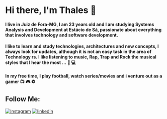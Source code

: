 # Hi there, I'm Thales 👋

#### I live in Juiz de Fora-MG, I am 23 years old and I am studying Systems Analysis and Development at Estácio de Sá, passionate about everything that involves technology and software development.

#### I like to learn and study technologies, architectures and new concepts, I always look for updates, although it is not an easy task in the area of ​​ Technology rs. I like listening to music, Rap, Trap and Rock the musical styles that I hear the most ... :musical_note: :computer:

#### In my free time, I play football, watch series/movies and i venture out as a gamer :tv: :video_game: :soccer:	

## Follow Me: 
[![instagram](https://user-images.githubusercontent.com/36715075/87362926-6b7da380-c546-11ea-8664-d961d6c86ace.png)](https://www.instagram.com/les.tha/)
[![linkedin](https://user-images.githubusercontent.com/36715075/87363855-70435700-c548-11ea-8dd5-dc7f879318cb.png)](https://www.linkedin.com/in/thales-lima-918245191/)


<!--
**Th-Lima/Th-Lima** is a ✨ _special_ ✨ repository because its `README.md` (this file) appears on your GitHub profile.
